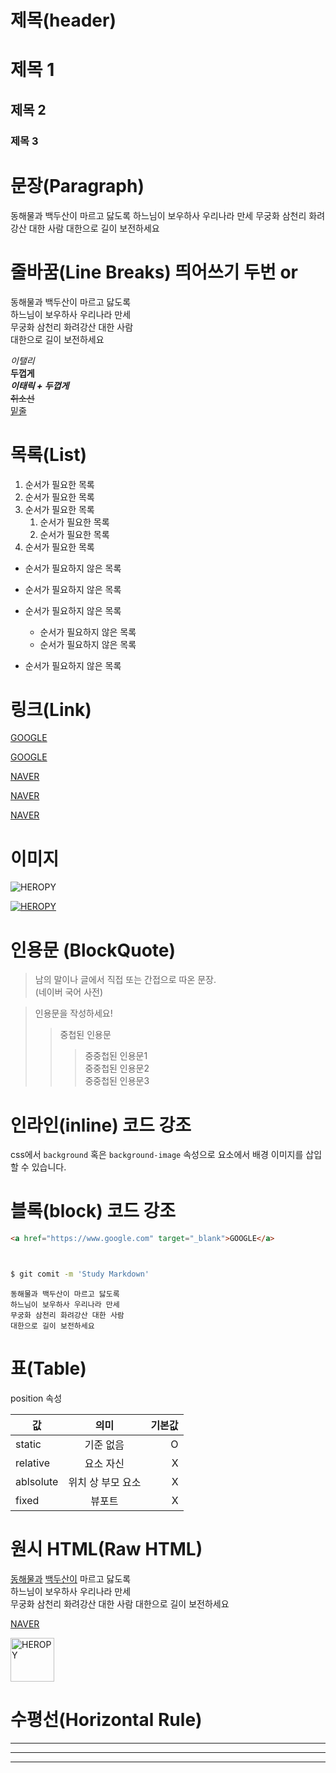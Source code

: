 # 제목(header)

# 제목 1
## 제목 2
### 제목 3

# 문장(Paragraph)

동해물과 백두산이 마르고 닳도록 하느님이 보우하사 우리나라 만세 무궁화 삼천리 화려강산 대한 사람 대한으로 길이 보전하세요

# 줄바꿈(Line Breaks) 띄어쓰기 두번 or <br>

동해물과 백두산이 마르고 닳도록  
하느님이 보우하사 우리나라 만세<br/>
무궁화 삼천리 화려강산 대한 사람<br/>
 대한으로 길이 보전하세요


_이탤리_  
**두껍게**  
**_이태릭 + 두껍게_**  
~~취소선~~  
<u>밑줄</u>

# 목록(List)

1. 순서가 필요한 목록
1. 순서가 필요한 목록
1. 순서가 필요한 목록
    1. 순서가 필요한 목록
    1. 순서가 필요한 목록
1. 순서가 필요한 목록  

- 순서가 필요하지 않은 목록
- 순서가 필요하지 않은 목록
- 순서가 필요하지 않은 목록
    - 순서가 필요하지 않은 목록
    - 순서가 필요하지 않은 목록

- 순서가 필요하지 않은 목록
  
  
# 링크(Link)

<a href="https://google.com">GOOGLE</a>

[GOOGLE](https://google.com)

<a href="https://naver.com" title="NAVER로 이동">NAVER</a>

[NAVER](https://naver.com "네이버로 이동")

<a href="https://naver.com" title="NAVER로 이동" target="_blank">NAVER</a>


# 이미지

![HEROPY](https://heropy.blog/css/images/logo.png)

[![HEROPY](https://heropy.blog/css/images/logo.png)](https://heropy.blog)

# 인용문 (BlockQuote)

> 남의 말이나 글에서 직접 또는 간접으로 따온 문장.  
>(네이버 국어 사전)

> 인용문을 작성하세요!
>>중첩된 인용문
>>>중중첩된 인용문1  
>>>중중첩된 인용문2  
>>>중중첩된 인용문3

# 인라인(inline) 코드 강조
css에서 `background` 혹은 `background-image` 속성으로 요소에서 배경 이미지를 삽입할 수 있습니다.

# 블록(block) 코드 강조

```html
<a href="https://www.google.com" target="_blank">GOOGLE</a>
```

```css

```

```javascript

```

```bash
$ git comit -m 'Study Markdown'
```

```plaintext
동해물과 백두산이 마르고 닳도록
하느님이 보우하사 우리나라 만세
무궁화 삼천리 화려강산 대한 사람
대한으로 길이 보전하세요
```  


# 표(Table)
position 속성

값 | 의미 | 기본값
--|:--:|--:
static | 기준 없음 |O
relative | 요소 자신 | X
ablsolute | 위치 상 부모 요소 | X
fixed | 뷰포트 | X


# 원시 HTML(Raw HTML)
<u>동해물과</u> <span style="text-decoration: underline">백두산이</span> 마르고 닳도록  
하느님이 보우하사 우리나라 만세<br>
무궁화 삼천리 화려강산 대한 사람
대한으로 길이 보전하세요

<a href="https://naver.com" title="NAVER로 이동">NAVER</a>

<img width="70" src="https://heropy.blog/css/images/logo.png" alt="HEROPY"/>


# 수평선(Horizontal Rule)
---
***
___